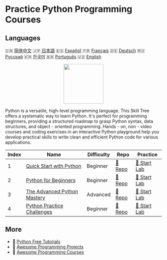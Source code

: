 # Practice Python Programming Courses

## Languages

🇨🇳 [简体中文](README_zh.md) 🇯🇵 [日本語](README_ja.md) 🇪🇸 [Español](README_es.md) 🇫🇷 [Français](README_fr.md) 🇩🇪 [Deutsch](README_de.md) 🇷🇺 [Русский](README_ru.md) 🇰🇷 [한국어](README_ko.md) 🇧🇷 [Português](README_pt.md) 🇺🇸 [English](README.md) 

<div align="center">
<img width="128px" src="https://file.labex.io/path/E4pVLzVNCjyM.png">
</div>

Python is a versatile, high-level programming language. This Skill Tree offers a systematic way to learn Python. It's perfect for programming beginners, providing a structured roadmap to grasp Python syntax, data structures, and object - oriented programming. Hands - on, non - video courses and coding exercises in an interactive Python playground help you develop practical skills to write clean and efficient Python code for various applications.

|   Index | Name                                                                                | Difficulty   | Repo                                                                 | Practice                                                             |
|---------|-------------------------------------------------------------------------------------|--------------|----------------------------------------------------------------------|----------------------------------------------------------------------|
|       1 | [Quick Start with Python](https://labex.io/courses/quick-start-with-python)         | Beginner     | [🔗 Repo](https://github.com/labex-labs/quick-start-with-python)     | [🚀 Start Lab](https://labex.io/courses/quick-start-with-python)     |
|       2 | [Python for Beginners](https://labex.io/courses/python-for-beginners)               | Beginner     | [🔗 Repo](https://github.com/labex-labs/python-for-beginners)        | [🚀 Start Lab](https://labex.io/courses/python-for-beginners)        |
|       3 | [The Advanced Python Mastery](https://labex.io/courses/the-advanced-python-mastery) | Advanced     | [🔗 Repo](https://github.com/labex-labs/the-advanced-python-mastery) | [🚀 Start Lab](https://labex.io/courses/the-advanced-python-mastery) |
|       4 | [Python Practice Challenges](https://labex.io/courses/python-practice-challenges)   | Beginner     | [🔗 Repo](https://github.com/labex-labs/python-practice-challenges)  | [🚀 Start Lab](https://labex.io/courses/python-practice-challenges)  |

## More

- 🔗 [Python Free Tutorials](https://github.com/labex-labs/python-free-tutorials)
- 🔗 [Awesome Programming Projects](https://github.com/labex-labs/awesome-programming-projects)
- 🔗 [Awesome Programming Courses](https://github.com/labex-labs/awesome-programming-courses)

